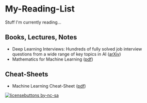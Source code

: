 # My-Reading-List
Stuff I'm currently reading...

## Books, Lectures, Notes
* Deep Learning Interviews: Hundreds of fully solved job interview questions from a wide range of key topics in AI ([arXiv](https://arxiv.org/abs/2201.00650))
* Mathematics for Machine Learning ([pdf](http://gwthomas.github.io/docs/math4ml.pdf))

## Cheat-Sheets
* Machine Learning Cheat-Sheet ([pdf](https://github.com/soulmachine/machine-learning-cheat-sheet))




[![licensebuttons by-nc-sa](https://licensebuttons.net/l/by-nc-sa/3.0/88x31.png)](https://creativecommons.org/licenses/by-nc-sa/4.0)
